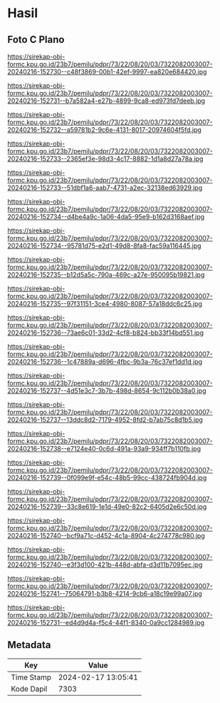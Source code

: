 # Hasil

## Foto C Plano

https://sirekap-obj-formc.kpu.go.id/23b7/pemilu/pdpr/73/22/08/20/03/7322082003007-20240216-152730--c48f3869-00b1-42ef-9997-ea820e684420.jpg

https://sirekap-obj-formc.kpu.go.id/23b7/pemilu/pdpr/73/22/08/20/03/7322082003007-20240216-152731--b7a582a4-e27b-4899-9ca8-ed973fd7deeb.jpg

https://sirekap-obj-formc.kpu.go.id/23b7/pemilu/pdpr/73/22/08/20/03/7322082003007-20240216-152732--a59781b2-9c6e-4131-8017-20974604f5fd.jpg

https://sirekap-obj-formc.kpu.go.id/23b7/pemilu/pdpr/73/22/08/20/03/7322082003007-20240216-152733--2365ef3e-98d3-4c17-8882-1d1a8d27a78a.jpg

https://sirekap-obj-formc.kpu.go.id/23b7/pemilu/pdpr/73/22/08/20/03/7322082003007-20240216-152733--51dbf1a6-aab7-4731-a2ec-32138ed63929.jpg

https://sirekap-obj-formc.kpu.go.id/23b7/pemilu/pdpr/73/22/08/20/03/7322082003007-20240216-152734--d4be4a9c-1a06-4da5-95e9-b162d3168aef.jpg

https://sirekap-obj-formc.kpu.go.id/23b7/pemilu/pdpr/73/22/08/20/03/7322082003007-20240216-152734--95781d75-e2d1-49d8-8fa8-fac59a116445.jpg

https://sirekap-obj-formc.kpu.go.id/23b7/pemilu/pdpr/73/22/08/20/03/7322082003007-20240216-152735--b12d5a5c-790a-469c-a27e-950095b19821.jpg

https://sirekap-obj-formc.kpu.go.id/23b7/pemilu/pdpr/73/22/08/20/03/7322082003007-20240216-152735--97f31151-3ce4-4980-8087-57a18ddc6c25.jpg

https://sirekap-obj-formc.kpu.go.id/23b7/pemilu/pdpr/73/22/08/20/03/7322082003007-20240216-152736--73ae6c01-33d2-4cf8-b824-bb33f14bd551.jpg

https://sirekap-obj-formc.kpu.go.id/23b7/pemilu/pdpr/73/22/08/20/03/7322082003007-20240216-152736--1c47889a-d696-4fbc-9b3a-76c37ef1dd1d.jpg

https://sirekap-obj-formc.kpu.go.id/23b7/pemilu/pdpr/73/22/08/20/03/7322082003007-20240216-152737--4d51e3c7-3b7b-498d-8654-9c112b0b38a0.jpg

https://sirekap-obj-formc.kpu.go.id/23b7/pemilu/pdpr/73/22/08/20/03/7322082003007-20240216-152737--13ddc8d2-7179-4952-8fd2-b7ab75c8d1b5.jpg

https://sirekap-obj-formc.kpu.go.id/23b7/pemilu/pdpr/73/22/08/20/03/7322082003007-20240216-152738--e7124e40-0c6d-491a-93a9-934ff7b110fb.jpg

https://sirekap-obj-formc.kpu.go.id/23b7/pemilu/pdpr/73/22/08/20/03/7322082003007-20240216-152739--0f099e9f-e54c-48b5-99cc-438724fb904d.jpg

https://sirekap-obj-formc.kpu.go.id/23b7/pemilu/pdpr/73/22/08/20/03/7322082003007-20240216-152739--33c8e619-1e1d-49e0-82c2-6405d2e6c50d.jpg

https://sirekap-obj-formc.kpu.go.id/23b7/pemilu/pdpr/73/22/08/20/03/7322082003007-20240216-152740--bcf9a71c-d452-4c1a-8904-4c274778c980.jpg

https://sirekap-obj-formc.kpu.go.id/23b7/pemilu/pdpr/73/22/08/20/03/7322082003007-20240216-152740--e3f3d100-421b-448d-abfa-d3d11b7095ec.jpg

https://sirekap-obj-formc.kpu.go.id/23b7/pemilu/pdpr/73/22/08/20/03/7322082003007-20240216-152741--75064791-b3b8-4214-9cb6-a18c19e99a07.jpg

https://sirekap-obj-formc.kpu.go.id/23b7/pemilu/pdpr/73/22/08/20/03/7322082003007-20240216-152731--ed4d9d4a-f5c4-44f1-8340-0a9cc1284989.jpg


## Metadata

| Key        | Value               |
| ---------- | ------------------- |
| Time Stamp | 2024-02-17 13:05:41 |
| Kode Dapil | 7303                |



